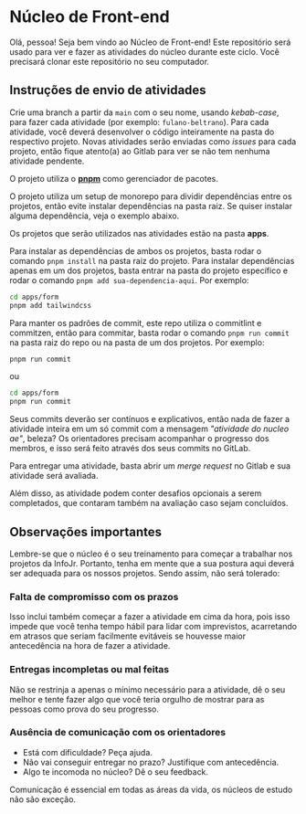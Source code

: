 # Núcleo de Front-end

Olá, pessoa! Seja bem vindo ao Núcleo de Front-end!
Este repositório será usado para ver e fazer as atividades do núcleo durante este ciclo. Você precisará clonar este repositório no seu computador.

## Instruções de envio de atividades

Crie uma branch a partir da `main` com o seu nome, usando _kebab-case_, para fazer cada atividade (por exemplo: `fulano-beltrano`).
Para cada atividade, você deverá desenvolver o código inteiramente na pasta do respectivo projeto. Novas atividades serão enviadas como _issues_ para cada projeto, então fique atento(a) ao Gitlab para ver se não tem nenhuma atividade pendente.

O projeto utiliza o [**pnpm**](https://pnpm.io/) como gerenciador de pacotes.

O projeto utiliza um setup de monorepo para dividir dependências entre os projetos, então evite instalar dependências na pasta raiz. Se quiser instalar alguma dependência, veja o exemplo abaixo.

Os projetos que serão utilizados nas atividades estão na pasta **apps**.

Para instalar as dependências de ambos os projetos, basta rodar o comando `pnpm install` na pasta raiz do projeto. Para instalar dependências apenas em um dos projetos, basta entrar na pasta do projeto específico e rodar o comando `pnpm add sua-dependencia-aqui`. Por exemplo:

```bash
cd apps/form
pnpm add tailwindcss
```

Para manter os padrões de commit, este repo utiliza o commitlint e commitzen, então para commitar, basta rodar o comando `pnpm run commit` na pasta raiz do repo ou na pasta de um dos projetos. Por exemplo:

```bash
pnpm run commit
```

ou

```bash
cd apps/form
pnpm run commit
```

Seus commits deverão ser contínuos e explicativos, então nada de fazer a atividade inteira em um só commit com a mensagem _"atividade do nucleo ae"_, beleza? Os orientadores precisam acompanhar o progresso dos membros, e isso será feito através dos seus commits no GitLab.

Para entregar uma atividade, basta abrir um _merge request_ no Gitlab e sua atividade será avaliada.

Além disso, as atividade podem conter desafios opcionais a serem completados, que contaram também na avaliação caso sejam concluídos.

## Observações importantes

Lembre-se que o núcleo é o seu treinamento para começar a trabalhar nos projetos da InfoJr. Portanto, tenha em mente que a sua postura aqui deverá ser adequada para os nossos projetos. Sendo assim, não será tolerado:

### Falta de compromisso com os prazos

Isso inclui também começar a fazer a atividade em cima da hora, pois isso impede que você tenha tempo hábil para lidar com imprevistos, acarretando em atrasos que seriam facilmente evitáveis se houvesse maior antecedência na hora de fazer a atividade.

### Entregas incompletas ou mal feitas

Não se restrinja a apenas o mínimo necessário para a atividade, dê o seu melhor e tente fazer algo que você teria orgulho de mostrar para as pessoas como prova do seu progresso.

### Ausência de comunicação com os orientadores

-   Está com dificuldade? Peça ajuda.
-   Não vai conseguir entregar no prazo? Justifique com antecedência.
-   Algo te incomoda no núcleo? Dê o seu feedback.

Comunicação é essencial em todas as áreas da vida, os núcleos de estudo não são exceção.
